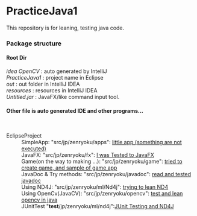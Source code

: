 # PracticeJava1
This repository is for leaning, testing java code. <br>
### Package structure
#### Root Dir
*idea	OpenCV*  : auto generated by IntelliJ<BR>
*PracticeJava1* : project name in Eclipse<BR>
*out*	          : out folder in IntelliJ IDEA<BR>
*resources*     : resources in IntelliJ IDEA<BR>
*Untitled.jar*  : JavaFX/like command input tool. <BR>
#### Other file is auto generated IDE and other programs...
<BR>
<dl>
  <dt>EclipseProject</dt>
<dd>SimpleApp: "src/jp/zenryoku/apps": <a href="https://github.com/ZenryokuService/PracticeJava1/tree/master/PracticeJava1/src/jp/zenryoku/apps">little app (something are not executed)</a></dd>
<dd>JavaFX: "src/jp/zenryoku/fx": <a href="https://github.com/ZenryokuService/PracticeJava1/tree/master/PracticeJava1/src/jp/zenryoku/fx">I was Tested to JavaFX</a> </dd>
<dd>Game(on the way to making ...): "src/jp/zenryoku/game": <a href="https://github.com/ZenryokuService/PracticeJava1/tree/master/PracticeJava1/src/jp/zenryoku/game">tried to create game, and sample of game app</a></dd>
<dd>JavaDoc & Try methods: "src/jp/zenryoku/javadoc": <a href="https://github.com/ZenryokuService/PracticeJava1/tree/master/PracticeJava1/src/jp/zenryoku/javadoc">read and tested javadoc</a></dd>
<dd>Using ND4J: "src/jp/zenryoku/ml/Nd4j": <a href="https://github.com/ZenryokuService/PracticeJava1/tree/master/PracticeJava1/src/jp/zenryoku/ml/nd4j">trying to lean ND4</a></dd>
<dd>Using OpenCv(JavaCV): "src/jp/zenryoku/opencv": <a href="https://github.com/ZenryokuService/PracticeJava1/tree/master/PracticeJava1/src/jp/zenryoku/opencv">test and lean opencv in java</a></dd>
  <dd>JUnitTest "<b>test</b>/jp/zenryoku/ml/nd4j":<a href="https://github.com/ZenryokuService/PracticeJava1/tree/master/PracticeJava1/test/jp/zenryoku/ml/nd4j">JUnit Testing and ND4J</a>
  </dl>
